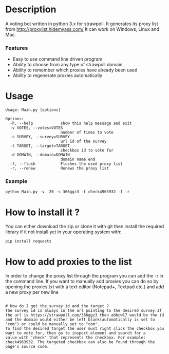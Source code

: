 # Description
A voting bot written in python 3.x for strawpoll. It generates its proxy list from http://proxylist.hidemyass.com/
It can work on Windows, Linux and Mac.

### Features
- Easy to use command line driven program
- Ability to choose from any type of strawpoll domain
- Ability to remember which proxies have already been used
- Ability to regenerate proxies automatically

# Usage
```
Usage: Main.py [options]

Options:
  -h, --help            show this help message and exit
  -v VOTES, --votes=VOTES
                        number of times to vote
  -s SURVEY, --survey=SURVEY
                        url id of the survey
  -t TARGET, --target=TARGET
                        checkbox id to vote for
  -d DOMAIN, --domain=DOMAIN
                        domain name end
  -f, --flush           Flushes the used proxy list
  -r, --renew           Renews the proxy list
```

### Example
```
python Main.py -v  20 -s 366ggz3 -t check4963932 -f -r
```

# How to install it ?
You can either download the zip or clone it with git then install the required library if it not install yet in your operating system with:
```
pip install requests

```

# How to add proxies to the list
In order to change the proxy list through the program you can add the -r in the command line. If you want to manually add proxies
you can do so by opening the proxies.txt with a text editor (Notepad+, Textpad etc.) and add a new proxy per new line
```

# How do I get the survey id and the target ?
The survey id is always in the url pointing to the desired survey.If the url is https://strawpoll.com/366ggz3 then abbcw17 would be the id
and the domain would either be left blank(automatically is set to "com") or could be manually set to "com".
To find the desired target the user must right click the checkbox you want to vote for, then go to inspect element and search for a
value with 'check' that represents the checkbox. For example: check4963932. The targeted checkbox can also be found through the page's source code.